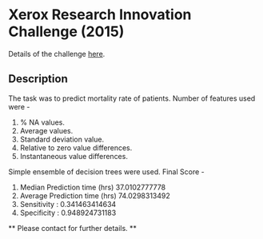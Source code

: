 # Xerox Research Innovation Challenge (2015)
Details of the challenge [here](https://www.hackerrank.com/xerox-research-innovation-challenge-2015).

## Description
The task was to predict mortality rate of patients. Number of features used were - 
1. % NA values.
2. Average values.
3. Standard deviation value.
4. Relative to zero value differences.
5. Instantaneous value differences. 

Simple ensemble of decision trees were used. 
Final Score - 
1. Median Prediction time (hrs) 37.0102777778 
2. Average Prediction time (hrs) 74.0298313492 
3. Sensitivity : 0.341463414634 
4. Specificity : 0.948924731183 


** Please contact for further details. **
